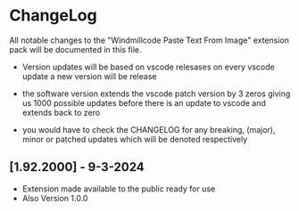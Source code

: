 # ChangeLog

All notable changes to the "Windmillcode Paste Text From Image" extension pack will be documented in this file.

* Version updates will be based on vscode relesases
on every vscode update a new version will be release

* the software version extends the vscode patch version by 3 zeros giving us
1000 possible updates before there is an update to vscode and extends back to zero

* you would have to check the CHANGELOG for any breaking, (major), minor or patched updates which will be denoted respectively


## [1.92.2000] - 9-3-2024
* Extension made available to the public ready for use
* Also Version 1.0.0
